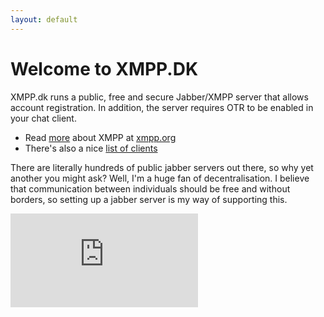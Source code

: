 ```yaml
---
layout: default
---
```

# Welcome to XMPP.DK
XMPP.dk runs a public, free and secure Jabber/XMPP server that allows account registration. In addition, the server requires OTR to be enabled in your chat client.

* Read [more] about XMPP at [xmpp.org][more]
* There's also a nice [list of clients][clientlist]

There are literally hundreds of public jabber servers out there, so why yet another you might ask? Well, I'm
a huge fan of decentralisation. I believe that communication between individuals should be free and without borders, so setting up a jabber server is my way of supporting this. 
  
[![xmpp.net_score](https://xmpp.net/badge.php?domain=xmpp.dk)][xmpp.net]

[more]: https://www.xmpp.org
[clientlist]: https://xmpp.org/software/clients.html
[xmpp.net]: https://xmpp.net/result.php?domain=xmpp.dk&type=client